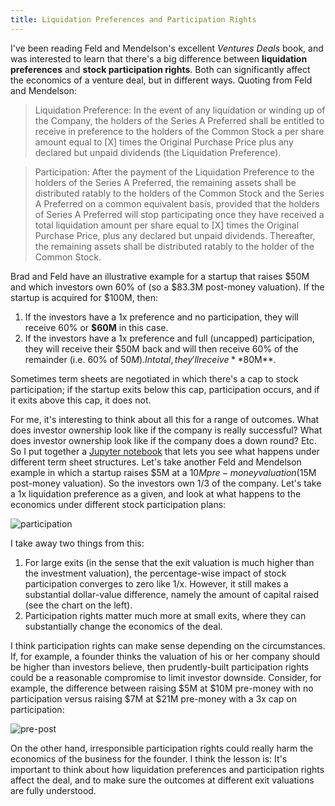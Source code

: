 ```yaml
---
title: Liquidation Preferences and Participation Rights
---
```


I've been reading Feld and Mendelson's excellent *Ventures Deals* book, and was interested to learn that there's a big difference between **liquidation preferences** and **stock participation rights**. Both can significantly affect the economics of a venture deal, but in different ways. Quoting from Feld and Mendelson:

> Liquidation Preference: In the event of any liquidation or winding up of the Company, the holders of the Series A Preferred shall be entitled to receive in preference to the holders of the Common Stock a per share amount equal to [X] times the Original Purchase Price plus any declared but unpaid dividends (the Liquidation Preference).

> Participation: After the payment of the Liquidation Preference to the holders of the Series A Preferred, the remaining assets shall be distributed ratably to the holders of the Common Stock and the Series A Preferred on a common equivalent basis, provided that the holders of Series A Preferred will stop participating once they have received a total liquidation amount per share equal to [X] times the Original Purchase Price, plus any declared but unpaid dividends. Thereafter, the remaining assets shall be distributed ratably to the holder of the Common Stock.

Brad and Feld have an illustrative example for a startup that raises $50M and which investors own 60% of (so a $83.3M post-money valuation). If the startup is acquired for $100M, then:

1. If the investors have a 1x preference and no participation, they will receive 60% or **$60M** in this case.
2. If the investors have a 1x preference and full (uncapped) participation, they will receive their $50M back and will then receive 60% of the remainder (i.e. 60% of $50M). In total, they'll receive **$80M**.

Sometimes term sheets are negotiated in which there's a cap to stock participation; if the startup exits below this cap, participation occurs, and if it exits above this cap, it does not.

For me, it's interesting to think about all this for a range of outcomes. What does investor ownership look like if the company is really successful? What does investor ownership look like if the company does a down round? Etc. So I put together a [Jupyter notebook](https://gist.github.com/sl8r000/35003252f53523578d37ebdaa1c43598) that lets you see what happens under different term sheet structures. Let's take another Feld and Mendelson example in which a startup raises $5M at a $10M pre-money valuation ($15M post-money valuation). So the investors own 1/3 of the company. Let's take a 1x liquidation preference as a given, and look at what happens to the economics under different stock participation plans:

![participation](http://i.imgur.com/b7t2PK7.png)

I take away two things from this:

1. For large exits (in the sense that the exit valuation is much higher than the investment valuation), the percentage-wise impact of stock participation converges to zero like 1/x. However, it still makes a substantial dollar-value difference, namely the amount of capital raised (see the chart on the left).
2. Participation rights matter much more at small exits, where they can substantially change the economics of the deal.

I think participation rights can make sense depending on the circumstances. If, for example, a founder thinks the valuation of his or her company should be higher than investors believe, then prudently-built participation rights could be a reasonable compromise to limit investor downside. Consider, for example, the difference between raising $5M at $10M pre-money with no participation versus raising $7M at $21M pre-money with a 3x cap on participation:

![pre-post](http://i.imgur.com/HekoZ9D.png)

On the other hand, irresponsible participation rights could really harm the economics of the business for the founder. I think the lesson is: It's important to think about how liquidation preferences and participation rights affect the deal, and to make sure the outcomes at different exit valuations are fully understood.
